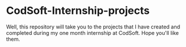 # CodSoft-Internship-projects
Well, this repository will take you to the projects that I have created and completed during my one month internship at CodSoft. Hope you'll like them.
